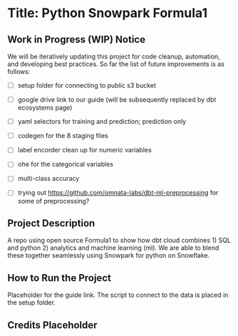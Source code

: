 # Title: Python Snowpark Formula1

## Work in Progress (WIP) Notice 
We will be iteratively updating this project for code cleanup, automation, and developing best practices. 
So far the list of future improvements is as follows:
- [ ]  setup folder for connecting to public s3 bucket 
- [ ]  google drive link to our guide (will be subsequently replaced by dbt ecosystems page)
- [ ]  yaml selectors for training and prediction; prediction only
- [ ]  codegen for the 8 staging files
- [ ]  label encorder clean up for numeric variables
- [ ]  ohe for the categorical variables
- [ ]  multi-class accuracy
- [ ]  trying out https://github.com/omnata-labs/dbt-ml-preprocessing for some of preprocessing?


## Project Description
A repo using open source Formula1 to show how dbt cloud combines 1) SQL and python 2) analytics and machine learning (ml). 
We are able to blend these together seamlessly using Snowpark for python on Snowflake. 

## How to Run the Project
Placeholder for the guide link. The script to connect to the data is placed in the setup folder. 

## Credits Placeholder 